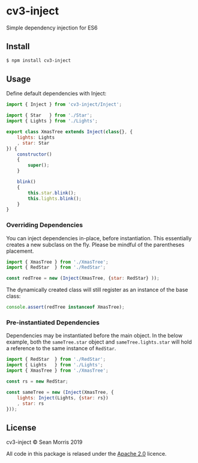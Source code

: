 # cv3-inject

Simple dependency injection for ES6

## Install

```bash
$ npm install cv3-inject
```

## Usage

Define default dependencies with Inject:

```javascript
import { Inject } from 'cv3-inject/Inject';

import { Star   } from './Star';
import { Lights } from './Lights';

export class XmasTree extends Inject(class{}, {
	lights: Lights
	, star: Star
}) {
	constructor()
	{
		super();
	}

	blink()
	{
		this.star.blink();
		this.lights.blink();
	}
}
```

### Overriding Dependencies

You can inject dependencies in-place, before instantiation. This essentially creates a new subclass on the fly. Please be mindful of the parentheses placement.

```javascript
import { XmasTree } from './XmasTree';
import { RedStar  } from './RedStar';

const redTree = new (Inject(XmasTree, {star: RedStar} ));
```

The dynamically created class will still register as an instance of the base class:

```javascript
console.assert(redTree instanceof XmasTree);
```

### Pre-instantiated Dependencies

Dependencies may be instantiated before the main object. In the below example, both the `sameTree.star` object and `sameTree.lights.star` will hold a reference to the same instance of `RedStar`.

```javascript
import { RedStar  } from './RedStar';
import { Lights   } from './Lights';
import { XmasTree } from './XmasTree';

const rs = new RedStar;

const sameTree = new (Inject(XmasTree, {
	lights: Inject(Lights, {star: rs})
	, star: rs
}));
```

## License 

cv3-inject &copy; Sean Morris 2019

All code in this package is relased under the [Apache 2.0](https://www.apache.org/licenses/LICENSE-2.0) licence.
